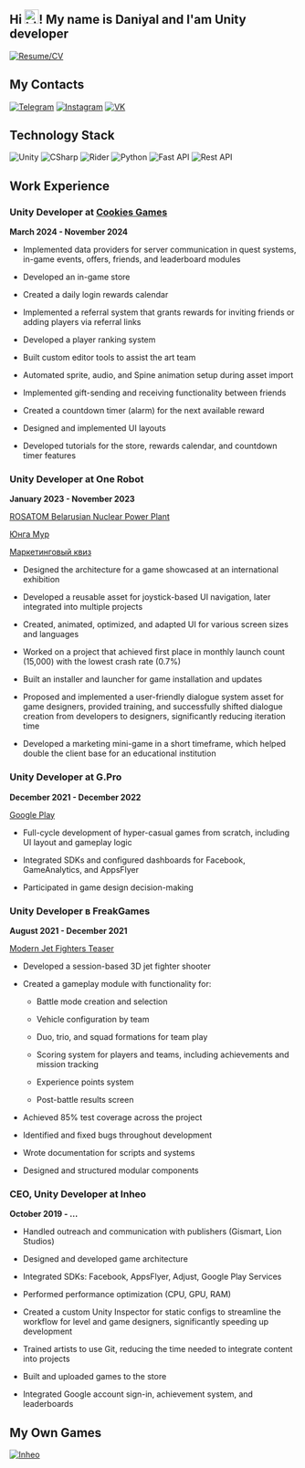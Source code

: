 ## Hi <img src="https://user-images.githubusercontent.com/1303154/88677602-1635ba80-d120-11ea-84d8-d263ba5fc3c0.gif" width="25" height="25" alt="hi">! My name is Daniyal and I'am Unity developer

[![Resume/CV](https://img.shields.io/badge/-Resume/CV_Daniyal-090909?style=for-the-badge&logo=GoogleMessages)](https://drive.google.com/file/d/1qZbJimwbQQlvNfyvd65sSNFZGkPKaEJN/view?usp=sharing)

## My Contacts

[![Telegram](https://img.shields.io/badge/-Telegram-090909?style=for-the-badge&logo=telegram)](https://t.me/anastoi)
[![Instagram](https://img.shields.io/badge/-Instagram-090909?style=for-the-badge&logo=instagram&logoColor=CC397B)](https://www.instagram.com/anastoii/)
[![VK](https://img.shields.io/badge/-VK-090909?style=for-the-badge&logo=vk&logoColor=318CE7)](https://vk.com/daniyal88i)

## Technology Stack

![Unity](https://img.shields.io/badge/-Unity-090909?style=for-the-badge&logo=unity)
![CSharp](https://img.shields.io/badge/-CSharp-090909?style=for-the-badge&logo=csharp&logoColor=37E1FF)
![Rider](https://img.shields.io/badge/-VS_Code-090909?style=for-the-badge&logo=visualstudiocode&logoColor=007ACC)
![Python](https://img.shields.io/badge/-Python-090909?style=for-the-badge&logo=visualstudiocode&logoColor=007ACC)
![Fast API](https://img.shields.io/badge/-Fast_API-090909?style=for-the-badge&logo=visualstudiocode&logoColor=007ACC)
![Rest API](https://img.shields.io/badge/-Rest_API-090909?style=for-the-badge&logo=visualstudiocode&logoColor=007ACC)

## Work Experience
### Unity Developer at [Cookies Games](https://cookiesgames.ru/)
**March 2024 - November 2024**
- Implemented data providers for server communication in quest systems, in-game events, offers, friends, and leaderboard modules
  
- Developed an in-game store
  
- Created a daily login rewards calendar
  
- Implemented a referral system that grants rewards for inviting friends or adding players via referral links
- Developed a player ranking system
  
- Built custom editor tools to assist the art team
  
- Automated sprite, audio, and Spine animation setup during asset import
  
- Implemented gift-sending and receiving functionality between friends
  
- Created a countdown timer (alarm) for the next available reward
  
- Designed and implemented UI layouts
  
- Developed tutorials for the store, rewards calendar, and countdown timer features

### Unity Developer at One Robot
**January 2023 - November 2023**

[ROSATOM Belarusian Nuclear Power Plant](https://www.behance.net/gallery/185208741/ROSATOM-Belarusian-Nuclear-Power-Plant-project)

[Юнга Мур](https://games.domznaniy.school/about-game)

[Маркетинговый квиз](https://games.domznaniy.school/builds/fenik-way-domznaniy/index.html)

- Designed the architecture for a game showcased at an international exhibition

- Developed a reusable asset for joystick-based UI navigation, later integrated into multiple projects

- Created, animated, optimized, and adapted UI for various screen sizes and languages

- Worked on a project that achieved first place in monthly launch count (15,000) with the lowest crash rate (0.7%)

- Built an installer and launcher for game installation and updates

- Proposed and implemented a user-friendly dialogue system asset for game designers, provided training, and successfully shifted dialogue creation from developers to designers, significantly reducing iteration time

- Developed a marketing mini-game in a short timeframe, which helped double the client base for an educational institution

### Unity Developer at G.Pro
**December 2021 - December 2022**

[Google Play](https://play.google.com/store/apps/developer?id=Ndgames)

- Full-cycle development of hyper-casual games from scratch, including UI layout and gameplay logic

- Integrated SDKs and configured dashboards for Facebook, GameAnalytics, and AppsFlyer

- Participated in game design decision-making

### Unity Developer в FreakGames
**August 2021 - December 2021**

[Modern Jet Fighters Teaser](https://www.youtube.com/watch?v=TTGAAMumsfY)

- Developed a session-based 3D jet fighter shooter

- Created a gameplay module with functionality for:

  - Battle mode creation and selection

  - Vehicle configuration by team

  - Duo, trio, and squad formations for team play

  - Scoring system for players and teams, including achievements and mission tracking

  - Experience points system

  - Post-battle results screen

- Achieved 85% test coverage across the project

- Identified and fixed bugs throughout development

- Wrote documentation for scripts and systems

- Designed and structured modular components

### CEO, Unity Developer at Inheo
**October 2019 - ...**

- Handled outreach and communication with publishers (Gismart, Lion Studios)

- Designed and developed game architecture

- Integrated SDKs: Facebook, AppsFlyer, Adjust, Google Play Services

- Performed performance optimization (CPU, GPU, RAM)

- Created a custom Unity Inspector for static configs to streamline the workflow for level and game designers, significantly speeding up development

- Trained artists to use Git, reducing the time needed to integrate content into projects

- Built and uploaded games to the store

- Integrated Google account sign-in, achievement system, and leaderboards


## My Own Games

[![Inheo](https://img.shields.io/badge/-Inheo-090909?style=for-the-badge&logo=GooglePlay)](https://play.google.com/store/apps/developer?id=Inheo&hl=en&gl=US)
